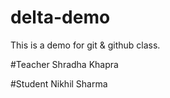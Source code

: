# delta-demo
This is a demo for git &amp; github class.

#Teacher 
Shradha Khapra

#Student
Nikhil Sharma
